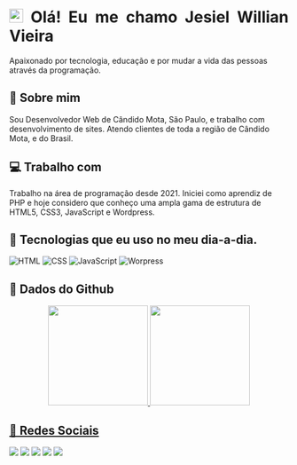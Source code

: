<h1 align = "justify"><img src="https://media.giphy.com/media/hvRJCLFzcasrR4ia7z/giphy.gif" width="25px"> Olá! Eu me chamo Jesiel Willian Vieira</h1>

  Apaixonado por tecnologia, educação e por mudar a vida das pessoas através da programação.

## 📍 Sobre mim

Sou Desenvolvedor Web de Cândido Mota, São Paulo, e trabalho com desenvolvimento de sites. Atendo clientes de toda a região de Cândido Mota, e do Brasil.

## 💻 Trabalho com

Trabalho na área de programação desde 2021. Iniciei como aprendiz de PHP e hoje considero que conheço uma ampla gama de estrutura de HTML5, CSS3, JavaScript e Wordpress.
  
## 🚀 Tecnologias que eu uso no meu dia-a-dia.

  ![HTML](https://img.shields.io/badge/-HTML-333333?style=flat&logo=HTML5)
  ![CSS](https://img.shields.io/badge/-CSS-333333?style=flat&logo=CSS3&logoColor=1572B6)
  ![JavaScript](https://img.shields.io/badge/-JavaScript-333333?style=flat&logo=javascript)
  ![Worpress](https://img.shields.io/badge/-Wordpress-333333?style=flat&logo=wordpress)

## 🔰 Dados do Github

<div align="center">
  <a href="https://github.com/jesielwillian">
  <img height="180em" src="https://github-readme-stats.vercel.app/api?username=jesielwillian&show_icons=true&theme=dracula&include_all_commits=true&count_private=true"/>
  <img height="180em" src="https://github-readme-stats.vercel.app/api/top-langs/?username=jesielwillian&layout=compact&langs_count=7&theme=dracula"/>
</div>

## 🔰 Redes Sociais

[<img src = "https://img.shields.io/badge/LinkedIn-0077B5?style=for-the-badge&logo=linkedin&logoColor=white"/>](https://www.linkedin.com/in/jesielwillianvieira/)
[<img src = "https://img.shields.io/badge/Instagram-E4405F?style=for-the-badge&logo=instagram&logoColor=white"/>](https://www.instagram.com/jesielwillian/)
[<img src = "https://img.shields.io/badge/Discord-7289DA?style=for-the-badge&logo=discord&logoColor=white"/>]()
[<img src = "https://img.shields.io/badge/twitter-%231DA1F2.svg?&style=for-the-badge&logo=twitter&logoColor=white"/>](https://twitter.com/JWV1989)
[<img src = "https://img.shields.io/badge/-Gmail-%23333?style=for-the-badge&logo=gmail&logoColor=white"/>](mailto:jesielwillianvieira@gmail.com)
